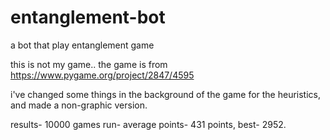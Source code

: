 # entanglement-bot
a bot that play entanglement game

this is not my game.. the game is from https://www.pygame.org/project/2847/4595

i've changed some things in the background of the game for the heuristics, and made a non-graphic version.

results- 10000 games run- average points- 431 points, best- 2952.
